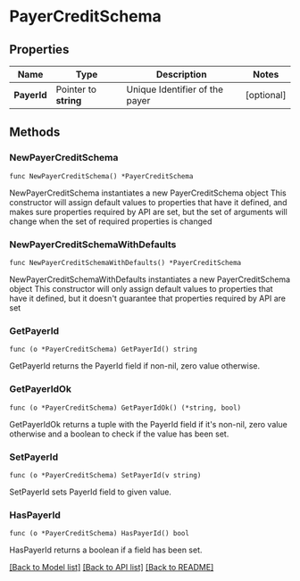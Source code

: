 # PayerCreditSchema

## Properties

Name | Type | Description | Notes
------------ | ------------- | ------------- | -------------
**PayerId** | Pointer to **string** | Unique Identifier of the payer | [optional] 

## Methods

### NewPayerCreditSchema

`func NewPayerCreditSchema() *PayerCreditSchema`

NewPayerCreditSchema instantiates a new PayerCreditSchema object
This constructor will assign default values to properties that have it defined,
and makes sure properties required by API are set, but the set of arguments
will change when the set of required properties is changed

### NewPayerCreditSchemaWithDefaults

`func NewPayerCreditSchemaWithDefaults() *PayerCreditSchema`

NewPayerCreditSchemaWithDefaults instantiates a new PayerCreditSchema object
This constructor will only assign default values to properties that have it defined,
but it doesn't guarantee that properties required by API are set

### GetPayerId

`func (o *PayerCreditSchema) GetPayerId() string`

GetPayerId returns the PayerId field if non-nil, zero value otherwise.

### GetPayerIdOk

`func (o *PayerCreditSchema) GetPayerIdOk() (*string, bool)`

GetPayerIdOk returns a tuple with the PayerId field if it's non-nil, zero value otherwise
and a boolean to check if the value has been set.

### SetPayerId

`func (o *PayerCreditSchema) SetPayerId(v string)`

SetPayerId sets PayerId field to given value.

### HasPayerId

`func (o *PayerCreditSchema) HasPayerId() bool`

HasPayerId returns a boolean if a field has been set.


[[Back to Model list]](../README.md#documentation-for-models) [[Back to API list]](../README.md#documentation-for-api-endpoints) [[Back to README]](../README.md)


